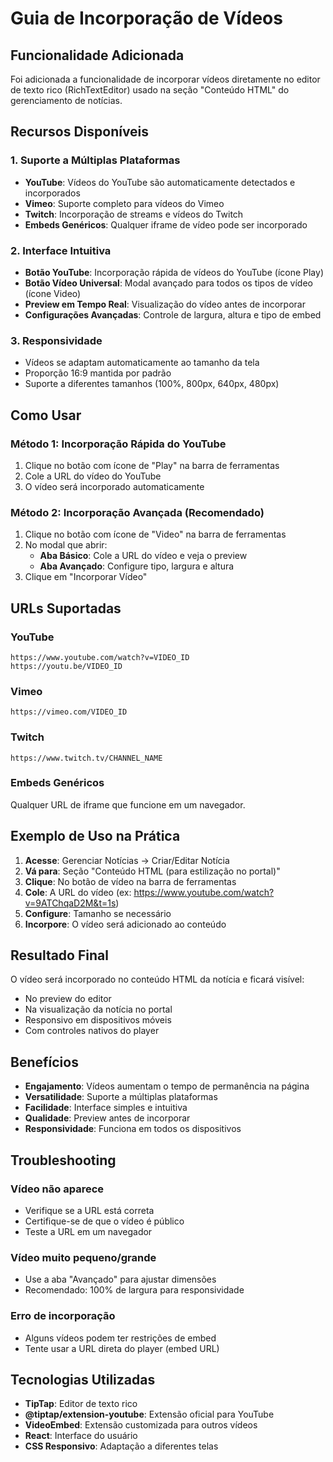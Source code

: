 # Guia de Incorporação de Vídeos

## Funcionalidade Adicionada

Foi adicionada a funcionalidade de incorporar vídeos diretamente no editor de texto rico (RichTextEditor) usado na seção "Conteúdo HTML" do gerenciamento de notícias.

## Recursos Disponíveis

### 1. Suporte a Múltiplas Plataformas
- **YouTube**: Vídeos do YouTube são automaticamente detectados e incorporados
- **Vimeo**: Suporte completo para vídeos do Vimeo
- **Twitch**: Incorporação de streams e vídeos do Twitch
- **Embeds Genéricos**: Qualquer iframe de vídeo pode ser incorporado

### 2. Interface Intuitiva
- **Botão YouTube**: Incorporação rápida de vídeos do YouTube (ícone Play)
- **Botão Vídeo Universal**: Modal avançado para todos os tipos de vídeo (ícone Video)
- **Preview em Tempo Real**: Visualização do vídeo antes de incorporar
- **Configurações Avançadas**: Controle de largura, altura e tipo de embed

### 3. Responsividade
- Vídeos se adaptam automaticamente ao tamanho da tela
- Proporção 16:9 mantida por padrão
- Suporte a diferentes tamanhos (100%, 800px, 640px, 480px)

## Como Usar

### Método 1: Incorporação Rápida do YouTube
1. Clique no botão com ícone de "Play" na barra de ferramentas
2. Cole a URL do vídeo do YouTube
3. O vídeo será incorporado automaticamente

### Método 2: Incorporação Avançada (Recomendado)
1. Clique no botão com ícone de "Video" na barra de ferramentas
2. No modal que abrir:
   - **Aba Básico**: Cole a URL do vídeo e veja o preview
   - **Aba Avançado**: Configure tipo, largura e altura
3. Clique em "Incorporar Vídeo"

## URLs Suportadas

### YouTube
```
https://www.youtube.com/watch?v=VIDEO_ID
https://youtu.be/VIDEO_ID
```

### Vimeo
```
https://vimeo.com/VIDEO_ID
```

### Twitch
```
https://www.twitch.tv/CHANNEL_NAME
```

### Embeds Genéricos
Qualquer URL de iframe que funcione em um navegador.

## Exemplo de Uso na Prática

1. **Acesse**: Gerenciar Notícias → Criar/Editar Notícia
2. **Vá para**: Seção "Conteúdo HTML (para estilização no portal)"
3. **Clique**: No botão de vídeo na barra de ferramentas
4. **Cole**: A URL do vídeo (ex: https://www.youtube.com/watch?v=9ATChqaD2M&t=1s)
5. **Configure**: Tamanho se necessário
6. **Incorpore**: O vídeo será adicionado ao conteúdo

## Resultado Final

O vídeo será incorporado no conteúdo HTML da notícia e ficará visível:
- No preview do editor
- Na visualização da notícia no portal
- Responsivo em dispositivos móveis
- Com controles nativos do player

## Benefícios

- **Engajamento**: Vídeos aumentam o tempo de permanência na página
- **Versatilidade**: Suporte a múltiplas plataformas
- **Facilidade**: Interface simples e intuitiva
- **Qualidade**: Preview antes de incorporar
- **Responsividade**: Funciona em todos os dispositivos

## Troubleshooting

### Vídeo não aparece
- Verifique se a URL está correta
- Certifique-se de que o vídeo é público
- Teste a URL em um navegador

### Vídeo muito pequeno/grande
- Use a aba "Avançado" para ajustar dimensões
- Recomendado: 100% de largura para responsividade

### Erro de incorporação
- Alguns vídeos podem ter restrições de embed
- Tente usar a URL direta do player (embed URL)

## Tecnologias Utilizadas

- **TipTap**: Editor de texto rico
- **@tiptap/extension-youtube**: Extensão oficial para YouTube
- **VideoEmbed**: Extensão customizada para outros vídeos
- **React**: Interface do usuário
- **CSS Responsivo**: Adaptação a diferentes telas
